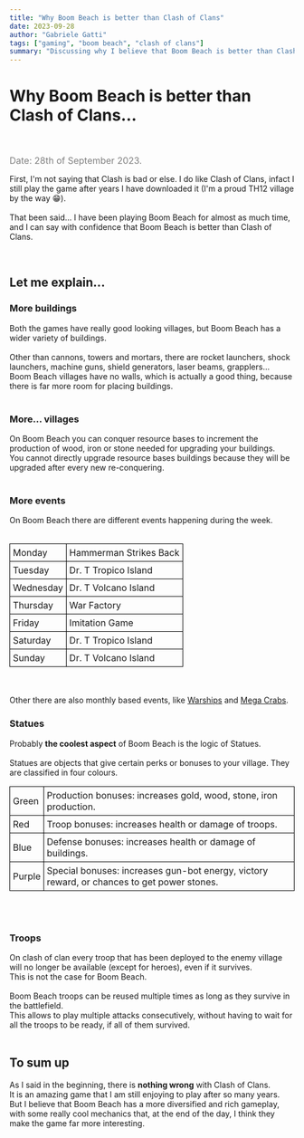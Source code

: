 ```yaml
---
title: "Why Boom Beach is better than Clash of Clans"
date: 2023-09-28
author: "Gabriele Gatti"
tags: ["gaming", "boom beach", "clash of clans"]
summary: "Discussing why I believe that Boom Beach is better than Clash of Clans."
---
```


# Why Boom Beach is better than Clash of Clans... 
<br /><br />
<span class="date">Date: 28th of September 2023.</span><br />

First, I'm not saying that Clash is bad or else. I do like Clash of Clans, infact I still play the game after years I have downloaded it (I'm a proud TH12 village by the way 😁).
<br /><br />
That been said... I have been playing Boom Beach for almost as much time, and I can say with confidence that Boom Beach is better than Clash of Clans.

<br />

## Let me explain...
### More buildings
Both the games have really good looking villages, but Boom Beach has a wider variety of buildings.
<br /><br />
Other than cannons, towers and mortars, there are rocket launchers, shock launchers, machine guns, shield generators, laser beams, grapplers...
<br />
Boom Beach villages have no walls, which is actually a good thing, because there is far more room for placing buildings.
<br /><br />

### More... villages
On Boom Beach you can conquer resource bases to increment the production of wood, iron or stone needed for upgrading your buildings. <br />
You cannot directly upgrade resource bases buildings because they will be upgraded after every new re-conquering.
<br /><br />

### More events
On Boom Beach there are different events happening during the week.
<br /><br />
<table>
<tr>
<td>Monday</td>
<td>Hammerman Strikes Back</td>
<tr>
</tr>
<td>Tuesday</td>
<td>Dr. T Tropico Island</td>
<tr>
</tr>
<td>Wednesday</td>
<td>Dr. T Volcano Island</td>
<tr>
</tr>
<td>Thursday</td>
<td>War Factory</td>
<tr>
</tr>
<td>Friday</td>
<td>Imitation Game</td>
<tr>
</tr>
<td>Saturday</td>
<td>Dr. T Tropico Island</td>
<tr>
</tr>
<td>Sunday</td>
<td>Dr. T Volcano Island</td>
</tr>
</table>

<br /><br />
Other there are also monthly based events, like <a href="https://boombeach.fandom.com/wiki/Warships" target="_blank" title="Warship wiki">Warships</a> and <a href="https://boombeach.fandom.com/wiki/Mega_Crab" target="_blank" title="Mega Crab wiki">Mega Crabs</a>.
<br />

### Statues
Probably **the coolest aspect** of Boom Beach is the logic of Statues. 
<br /><br />
Statues are objects that give certain perks or bonuses to your village. They are classified in four colours.

<table>
<tr>
<td>Green</td>
<td>Production bonuses: increases gold, wood, stone, iron production.</td>
</tr>
<tr>
<td>Red</td>
<td>Troop bonuses: increases health or damage of troops.</td>
</tr>
<tr>
<td>Blue</td>
<td>Defense bonuses: increases health or damage of buildings.</td>
</tr>
<tr>
<td>Purple</td>
<td>Special bonuses: increases gun-bot energy, victory reward, or chances to get power stones.</td>
</tr>
</table>

<br /><br />

### Troops
On clash of clan every troop that has been deployed to the enemy village will no longer be available (except for heroes), even if it survives.<br />
This is not the case for Boom Beach.
<br /><br />
Boom Beach troops can be reused multiple times as long as they survive in the battlefield.<br />
This allows to play multiple attacks consecutively, without having to wait for all the troops to be ready, if all of them survived.
<br /><br />

## To sum up
As I said in the beginning, there is **nothing wrong** with Clash of Clans.<br /> 
It is an amazing game that I am still enjoying to play after so many years.<br /> 
But I believe that Boom Beach has a more diversified and rich gameplay, with some really cool mechanics that, at the end of the day, I think they make the game far more interesting.

<br />


<style>
.date {
    color: grey;
    font-size: 16px
}
td {
    border: 1px solid black;
    padding: 5px;
}
</style>